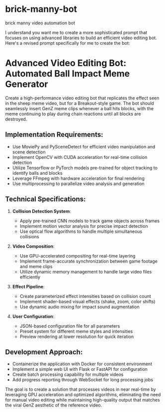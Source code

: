 # brick-manny-bot
brick manny video automation bot


I understand you want me to create a more sophisticated prompt that focuses on using advanced libraries to build an efficient video editing bot. Here's a revised prompt specifically for me to create the bot:

# Advanced Video Editing Bot: Automated Ball Impact Meme Generator

Create a high-performance video editing bot that replicates the effect seen in the sheep meme video, but for a Breakout-style game. The bot should seamlessly insert GenZ meme clips whenever a ball hits blocks, with the meme continuing to play during chain reactions until all blocks are destroyed.

## Implementation Requirements:
- Use MoviePy and PySceneDetect for efficient video manipulation and scene detection
- Implement OpenCV with CUDA acceleration for real-time collision detection
- Utilize Tensorflow or PyTorch models pre-trained for object tracking to identify balls and blocks
- Leverage FFmpeg with hardware acceleration for final rendering
- Use multiprocessing to parallelize video analysis and generation

## Technical Specifications:
1. **Collision Detection System**:
   - Apply pre-trained CNN models to track game objects across frames
   - Implement motion vector analysis for precise impact detection
   - Use optical flow algorithms to handle multiple simultaneous collisions

2. **Video Composition**:
   - Use GPU-accelerated compositing for real-time layering
   - Implement frame-accurate synchronization between game footage and meme clips
   - Utilize dynamic memory management to handle large video files efficiently

3. **Effect Pipeline**:
   - Create parameterized effect intensities based on collision count
   - Implement shader-based visual effects (shake, zoom, color shifts)
   - Use dynamic audio mixing for impact sound augmentation

4. **User Configuration**:
   - JSON-based configuration file for all parameters
   - Preset system for different meme styles and intensities
   - Preview rendering at lower resolution for quick iteration

## Development Approach:
- Containerize the application with Docker for consistent environment
- Implement a simple web UI with Flask or FastAPI for configuration
- Create batch processing capability for multiple videos
- Add progress reporting through WebSocket for long processing jobs

The goal is to create a solution that processes videos in near real-time by leveraging GPU acceleration and optimized algorithms, eliminating the need for manual video editing while maintaining high-quality output that matches the viral GenZ aesthetic of the reference video.
